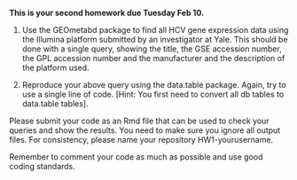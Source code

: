 **This is your second homework due Tuesday Feb 10.**

1. Use the GEOmetabd package to find all HCV gene expression data using the Illumina platform submitted by an investigator at Yale. This should be done with a single query, showing the title, the GSE accession number, the GPL accession number and the manufacturer and the description of the platform used.

2. Reproduce your above query using the data.table package. Again, try to use a single line of code. [Hint: You first need to convert all db tables to data.table tables].


Please submit your code as an Rmd file that can be used to check your queries and show the results. You need to make sure you ignore all output files. For consistency, please name your repository HW1-yourusername.

Remember to comment your code as much as possible and use good coding standards. 
